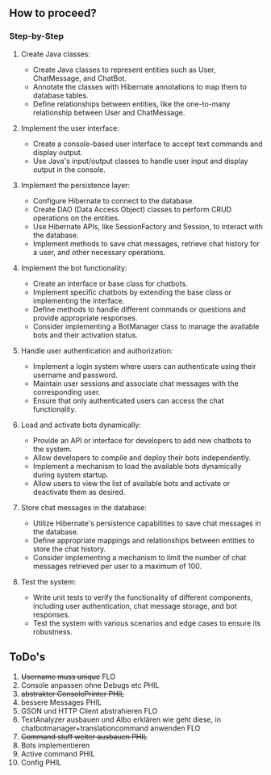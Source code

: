 ## How to proceed?
### Step-by-Step

1. Create Java classes:
   - Create Java classes to represent entities such as User, ChatMessage, and ChatBot.
   - Annotate the classes with Hibernate annotations to map them to database tables.
   - Define relationships between entities, like the one-to-many relationship between User and ChatMessage.

2. Implement the user interface:
   - Create a console-based user interface to accept text commands and display output.
   - Use Java's input/output classes to handle user input and display output in the console.

3. Implement the persistence layer:
   - Configure Hibernate to connect to the database.
   - Create DAO (Data Access Object) classes to perform CRUD operations on the entities.
   - Use Hibernate APIs, like SessionFactory and Session, to interact with the database.
   - Implement methods to save chat messages, retrieve chat history for a user, and other necessary operations.

4. Implement the bot functionality:
   - Create an interface or base class for chatbots.
   - Implement specific chatbots by extending the base class or implementing the interface.
   - Define methods to handle different commands or questions and provide appropriate responses.
   - Consider implementing a BotManager class to manage the available bots and their activation status.

5. Handle user authentication and authorization:
   - Implement a login system where users can authenticate using their username and password.
   - Maintain user sessions and associate chat messages with the corresponding user.
   - Ensure that only authenticated users can access the chat functionality.

6. Load and activate bots dynamically:
   - Provide an API or interface for developers to add new chatbots to the system.
   - Allow developers to compile and deploy their bots independently.
   - Implement a mechanism to load the available bots dynamically during system startup.
   - Allow users to view the list of available bots and activate or deactivate them as desired.

7. Store chat messages in the database:
   - Utilize Hibernate's persistence capabilities to save chat messages in the database.
   - Define appropriate mappings and relationships between entities to store the chat history.
   - Consider implementing a mechanism to limit the number of chat messages retrieved per user to a maximum of 100.

8. Test the system:
   - Write unit tests to verify the functionality of different components, including user authentication, chat message storage, and bot responses.
   - Test the system with various scenarios and edge cases to ensure its robustness.
  
## ToDo's
1. ~~Username muss unique~~  FLO
2. Console anpassen ohne Debugs etc PHIL
3. ~~abstrakter ConsolePrinter PHIL~~
4. bessere Messages PHIL
5. GSON und HTTP Client abstrahieren FLO
6. TextAnalyzer ausbauen und Albo erklären wie geht diese, in chatbotmanager+translationcommand anwenden FLO
7. ~~Command stuff weiter ausbauen PHIL~~
8. Bots implementieren
9. Active command PHIL
10. Config PHIL